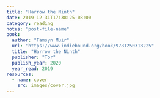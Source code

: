 ```yaml
---
title: "Harrow the Ninth"
date: 2019-12-31T17:38:25-08:00
category: reading
notes: "post-file-name"
book:
  author: "Tamsyn Muir"
  url: "https://www.indiebound.org/book/9781250313225"
  title: "Harrow the Ninth"
  publisher: "Tor"
  publish_year: 2020
  year_read: 2019
resources:
  - name: cover
    src: images/cover.jpg
---
```


